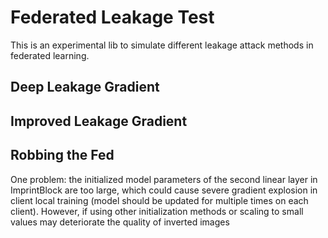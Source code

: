 # Federated Leakage Test

This is an experimental lib to simulate different leakage attack methods in federated learning.

## Deep Leakage Gradient

## Improved Leakage Gradient

## Robbing the Fed

One problem: the initialized model parameters of the second linear layer in ImprintBlock are too large, which could cause severe gradient explosion in client local training (model should be updated for multiple times on each client). However, if using other initialization methods or scaling to small values may deteriorate the quality of inverted images
